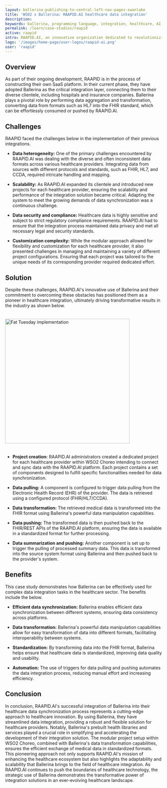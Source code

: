 ```yaml
---
layout: ballerina-publishing-to-central-left-nav-pages-swanlake
title: 'WSO2 x Ballerina: RAAPID.AI healthcare data integration'
description: 
keywords: ballerina, programming language, integration, healthcare, AI
permalink: /learn/case-studies/raapid
active: raapid
intro: RAAPID.AI, an innovative organization dedicated to revolutionizing risk adjustment for healthcare, insurance, and technology sectors, relies on Ballerina to facilitate seamless data integration. The core of their mission is to empower the healthcare ecosystem with risk adjustment solutions and HCC coding services. By doing so, they enable healthcare providers to ensure proper reimbursements for patient care while maintaining the highest standards of healthcare quality.
logo: '/images/home-page/user-logos/raapid-ai.png'
user: 'raapid'
---
```


## Overview

As part of their ongoing development, RAAPID is in the process of constructing their own SaaS platform. In their current phase, they have adopted Ballerina as the critical integration layer, connecting them to their diverse clientele, including hospitals and insurance companies. Ballerina plays a pivotal role by performing data aggregation and transformation, converting data from formats such as HL7 into the FHIR standard, which can be effortlessly consumed or pushed by RAAPID.AI.

## Challenges

RAAPID faced the challenges below in the implementation of their previous integrations.

- **Data heterogeneity:** One of the primary challenges encountered by RAAPID.AI was dealing with the diverse and often inconsistent data formats across various healthcare providers. Integrating data from sources with different protocols and standards, such as FHIR, HL7, and CCDA, required intricate handling and mapping.

- **Scalability:** As RAAPID.AI expanded its clientele and introduced new projects for each healthcare provider, ensuring the scalability and performance of the integration solution became critical. Adapting the system to meet the growing demands of data synchronization was a continuous challenge.

- **Data security and compliance:** Healthcare data is highly sensitive and subject to strict regulatory compliance requirements. RAAPID.AI had to ensure that the integration process maintained data privacy and met all necessary legal and security standards.

- **Customization complexity:** While the modular approach allowed for flexibility and customization for each healthcare provider, it also presented challenges in managing and maintaining a variety of different project configurations. Ensuring that each project was tailored to the unique needs of its corresponding provider required dedicated effort.

## Solution

Despite these challenges, RAAPID.AI's innovative use of Ballerina and their commitment to overcoming these obstacles has positioned them as a pioneer in healthcare integration, ultimately driving transformative results in the industry as shown below.

<img src="/images/case-studies/raapid-ai-solution.png" alt="Fat Tuesday implementation" width="546" height="400" style='width:auto !important; padding-top:20px; padding-bottom:20px;'>

- **Project creation:** RAAPID.AI administrators created a dedicated project for each healthcare provider within WSO2 Choreo intending to connect and sync data with the RAAPID.AI platform. Each project contains a set of components designed to fulfill specific functionalities needed for data synchronization.

- **Data pulling:** A component is configured to trigger data pulling from the Electronic Health Record (EHR) of the provider. The data is retrieved using a configured protocol (FHIR/HL7/CCDA).

- **Data transformation:** The retrieved medical data is transformed into the FHIR format using Ballerina's powerful data manipulation capabilities.

- **Data pushing:** The transformed data is then pushed back to the FHIR/REST APIs of the RAAPID.AI platform, ensuring the data is available in a standardized format for further processing.

- **Data summarization and pushing:** Another component is set up to trigger the pulling of processed summary data. This data is transformed into the source system format using Ballerina and then pushed back to the provider's system.

## Benefits

This case study demonstrates how Ballerina can be effectively used for complex data integration tasks in the healthcare sector. The benefits include the below.

- **Efficient data synchronization:** Ballerina enables efficient data synchronization between different systems, ensuring data consistency across platforms.

- **Data transformation:** Ballerina's powerful data manipulation capabilities allow for easy transformation of data into different formats, facilitating interoperability between systems.

- **Standardization:** By transforming data into the FHIR format, Ballerina helps ensure that healthcare data is standardized, improving data quality and usability.

- **Automation:** The use of triggers for data pulling and pushing automates the data integration process, reducing manual effort and increasing efficiency.

## Conclusion

In conclusion, RAAPID.AI's successful integration of Ballerina into their healthcare data synchronization process represents a cutting-edge approach to healthcare innovation. By using Ballerina, they have streamlined data integration, providing a robust and flexible solution for healthcare providers. Notably, Ballerina's prebuilt health libraries and services played a crucial role in simplifying and accelerating the development of their integration solution. The modular project setup within WSO2 Choreo, combined with Ballerina's data transformation capabilities, ensures the efficient exchange of medical data in standardized formats. This pioneering approach not only supports RAAPID.AI's mission of enhancing the healthcare ecosystem but also highlights the adaptability and scalability that Ballerina brings to the field of healthcare integration. As RAAPID.AI continues to push the boundaries of healthcare technology, the strategic use of Ballerina demonstrates the transformative power of integration solutions in an ever-evolving healthcare landscape.



